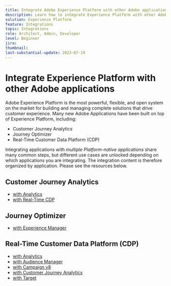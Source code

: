 ```yaml
---
title: Integrate Adobe Experience Platform with other Adobe applications
description: Learn how to integrate Experience Platform with other Adobe applications.
solution: Experience Platform
feature: Integrations
topic: Integrations
role: Architect, Admin, Developer
level: Beginner
jira:
thumbnail:
last-substantial-update: 2023-07-19
---
```


# Integrate Experience Platform with other Adobe applications

Adobe Experience Platform is the most powerful, flexible, and open system on the market for building and managing complete solutions that drive customer experience. Many new Adobe Applications have been built on top of Experience Platform, including:

* Customer Journey Analytics
* Journey Optimizer
* Real-Time Customer Data Platform (CDP)

Integrating applications with _multiple Platform-native applications_ share many common steps, but different use cases are unlocked depending on which applications you are integrating. The integration content is therefore organized by application. Please see the resources below.


## Customer Journey Analytics

* [with Analytics](../cja/cja-rtcdp.md)
* [with Real-Time CDP](../cja/customer-journey-analytics-analytics.md)


## Journey Optimizer

* [with Experience Manager](../journey-optimizer/journey-optimizer-experience-manager.md)


## Real-Time Customer Data Platform (CDP)

* [with Analytics](../rtcdp/rtcdp-analytics.md)
* [with Audience Manager](../rtcdp/rtcdp-aam.md)
* [with Campaign v8](../rtcdp/rtcdp-campaign.md)
* [with Customer Journey Analytics](../rtcdp/rtcdp-cja.md)
* [with Target](../rtcdp/rtcdp-target.md)